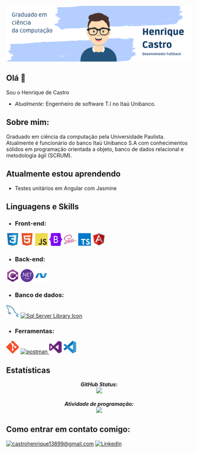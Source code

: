 ![alt text](https://github.com/HenriqueDeCastro/HenriqueDeCastro/blob/main/Banner%20git.png)
## Olá 👋

Sou o Henrique de Castro 
- <i>Atualmente:</i> Engenheiro de software T.I no Itaú Unibanco.

## Sobre mim:

Graduado em ciência da computação pela Universidade Paulista. Atualmente é funcionário do banco Itaú Unibanco S.A com conhecimentos sólidos em programação orientada a objeto, banco de dados relacional e metodologia ágil (SCRUM).
 
<!-- - Check out my Blog: [https://site.com](https://site.com)
- Know more about me: [About ](https://site.com/pages/about)
- Write to me: [castrohenrique13899@gmail.com](mailto:castrohenrique13899@gmail.com) -->

## Atualmente estou aprendendo
* Testes unitários em Angular com Jasmine

## Linguagens e Skills
* <h3>Front-end:</h3>
<a href="" target="_blank"> <img src="https://raw.githubusercontent.com/devicons/devicon/master/icons/css3/css3-original.svg" alt="Css3" width="35"/></a>
<a href="" target="_blank"> <img src="https://raw.githubusercontent.com/devicons/devicon/master/icons/html5/html5-original.svg" alt="Html5" width="35"/></a>
<a href="" target="_blank"> <img src="https://raw.githubusercontent.com/devicons/devicon/master/icons/javascript/javascript-original.svg" alt="JavaScript" width="35"/></a>
<a href="" target="_blank"> <img src="https://raw.githubusercontent.com/devicons/devicon/master/icons/bootstrap/bootstrap-original.svg" alt="Bootstrap" width="35"/></a>
<a href="" target="_blank"> <img src="https://raw.githubusercontent.com/devicons/devicon/master/icons/sass/sass-original.svg" alt="Sass" width="35" height="35"/></a>
<a href="" target="_blank"> <img src="https://raw.githubusercontent.com/devicons/devicon/master/icons/typescript/typescript-original.svg" alt="Typescript" width="35"/></a>
<a href="" target="_blank"> <img src="https://raw.githubusercontent.com/devicons/devicon/master/icons/angularjs/angularjs-original.svg" alt="Angular" width="35"/></a>

* <h3>Back-end:</h3>
<a href="" target="_blank"> <img src="https://raw.githubusercontent.com/devicons/devicon/master/icons/csharp/csharp-original.svg" alt="Csharp" width="35"/></a>
<a href="" target="_blank"> <img src="https://raw.githubusercontent.com/devicons/devicon/master/icons/dotnetcore/dotnetcore-original.svg" alt="Dotnet Core" width="35"/></a>
<a href="" target="_blank"> <img src="https://raw.githubusercontent.com/devicons/devicon/master/icons/dot-net/dot-net-original.svg" alt="Dotnet" width="35"/></a>

* <h3>Banco de dados:</h3>
<a href="" target="_blank"> <img src="https://raw.githubusercontent.com/devicons/devicon/master/icons/mysql/mysql-original.svg" alt="MySQL" width="35"/></a>
<a href="https://www.freeiconspng.com/img/11377" title="Image from freeiconspng.com"><img src="https://www.freeiconspng.com/uploads/sql-server-icon-8.png" width="35" alt="Sql Server Library Icon"/></a>

* <h3>Ferramentas:</h3>
<a href="" target="_blank"> <img src="https://raw.githubusercontent.com/devicons/devicon/master/icons/git/git-original.svg" alt="Git" width="35"/></a>
<a href="" target="_blank"> <img src="https://www.vectorlogo.zone/logos/getpostman/getpostman-icon.svg" alt="postman" width="35"/>
<a href="" target="_blank"> <img src="https://raw.githubusercontent.com/devicons/devicon/master/icons/visualstudio/visualstudio-plain.svg" alt="VS Studio" width="35"/></a>
<a href="" target="_blank"> <img src="https://raw.githubusercontent.com/devicons/devicon/master/icons/vscode/vscode-original.svg" alt="VS Code" width="35"/></a>
<br>

## Estatísticas

<div>  
  <p align="center">
  <b><em>GitHub Status:</em></b> <br/>
    <img src="https://github-readme-streak-stats.herokuapp.com/?user=HenriqueDeCastro"&theme=novatorem /> <br/><br/>
  <b><em>Atividade de programação:</em></b> <br/>
    <img src="https://github-readme-stats.vercel.app/api/top-langs/?username=HenriqueDeCastro"/>
  </p>
</div>

## Como entrar em contato comigo:

<a href="mailto:castrohenrique13899@gmail.com">![castrohenrique13899@gmail.com](https://img.shields.io/badge/Gmail-D14836?style=for-the-badge&logo=gmail&logoColor=white)</a> <a href="https://www.linkedin.com/in/henrique-castro-782749178/">![LinkedIn](https://img.shields.io/badge/LinkedIn-0077B5?style=for-the-badge&logo=linkedin&logoColor=white)</a>
